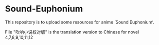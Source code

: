 # Sound-Euphonium

This repository is to upload some resources for anime ’Sound Euphonium‘. 

File "吹响小说校对版" is the translation version to Chinese for novel 4,7,8,9,10,11,12
